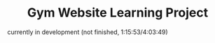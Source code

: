 <h1 align="center">Gym Website Learning Project</h1>

currently in development (not finished, 1:15:53/4:03:49)
